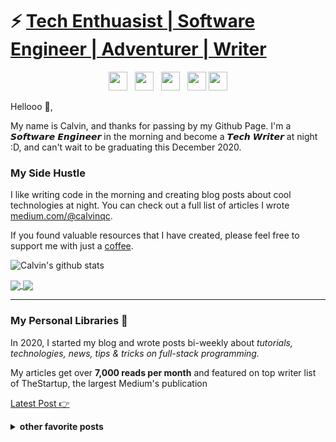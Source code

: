 # ⚡️ <a href="https://calvinqc.com" target="_blank"> Tech Enthuasist | Software Engineer | Adventurer | Writer </a>
<p align='center'>
<a href="https://dev.to/calvinqc"><img height="30" src="https://raw.githubusercontent.com/WaylonWalker/WaylonWalker/main/icon/dev.png"></a>&nbsp;&nbsp;
<a href="https://twitter.com/calvinqc_"><img height="30" src="https://github.com/WaylonWalker/WaylonWalker/blob/main/icon/twitter.png?raw=true"></a>&nbsp;&nbsp;
<a href="https://instagram.com/calvin.qc"><img height="30" src="https://github.com/WaylonWalker/WaylonWalker/blob/main/icon/instagram.jpg?raw=true"></a>&nbsp;&nbsp;
<a href="https://www.buymeacoffee.com/calvinqc"><img height="30" src="https://github.com/WaylonWalker/WaylonWalker/blob/main/icon/by-me-a-coffee.png?raw=true"></a>
<a href="https://www.linkedin.com/in/calvinqc/"><img height="30" src="https://github.com/WaylonWalker/WaylonWalker/blob/main/icon/linkedin.png?raw=true"></a>

Hellooo 👋,

My name is Calvin, and thanks for passing by my Github Page. I'm a 𝙎𝙤𝙛𝙩𝙬𝙖𝙧𝙚 𝙀𝙣𝙜𝙞𝙣𝙚𝙚𝙧 in the morning and become a 𝙏𝙚𝙘𝙝 𝙒𝙧𝙞𝙩𝙚𝙧 at night :D, and can't wait to be graduating this December 2020.


### My Side Hustle
I like writing code in the morning and creating blog posts about cool technologies at night. You can check out a full list of articles I wrote [medium.com/@calvinqc](medium.com/@calvinqc). 

If you found valuable resources that I have created, please feel free to support me with just a [coffee](https://www.buymeacoffee.com/calvinqc).

![Calvin's github stats](https://github-readme-stats.vercel.app/api?username=calvinqc&show_icons=true&theme=default)

<a href="https://github.com/calvinqc/trivin">
  <img align="center" src="https://github-readme-stats.vercel.app/api/pin/?username=calvinqc&repo=trivin&theme=default" />
</a>  
<a href="https://github.com/calvinqc/Nodejs-Server-Template">
  <img align="center" src="https://github-readme-stats.vercel.app/api/pin/?username=calvinqc&repo=Nodejs-Server-Template&theme=default" />
</a>  
<!-- <a href="https://github.com/DPA-SJSU/Degree-Planning-Assistant">
  <img align="center" src="https://github-readme-stats.vercel.app/api/pin/?username=DPA-SJSU&repo=Degree-Planning-Assistant&theme=default" />
</a>   -->

----
### My Personal Libraries 🌱

In 2020, I started my blog and wrote posts bi-weekly about *tutorials, technologies, news, tips & tricks on full-stack programming.* 

My articles get over **7,000 reads per month** and featured on top writer list of TheStartup, the largest Medium's publication

[Latest Post 👉](https://medium.com/@calvinqc)

<details>
 <summary><strong>other favorite posts</strong></summary>

- <a href="https://medium.com/swlh/webrtc-the-technology-that-powers-google-meet-hangout-facebook-messenger-and-discord-cb926973d786">WebRTC — The technology that powers Google Meet/Hangout, Facebook Messenger and Discord</a>

- <a href="https://levelup.gitconnected.com/2020-mac-setup-that-makes-your-life-easier-f94d176f388">2020 Mac setup</a>

- <a href="https://levelup.gitconnected.com/i-built-a-m-e-r-n-codebase-in-an-hour-742acd71ed7e">Full Tutorial to build Full M.E.R.N project</a>
</details>
